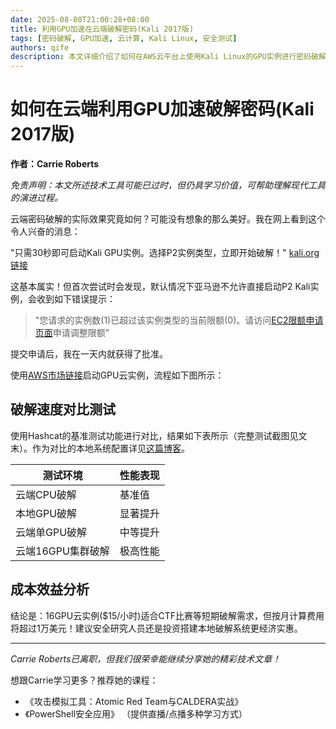 ```yaml
---
date: 2025-08-08T21:00:28+08:00
title: 利用GPU加速在云端破解密码(Kali 2017版)
tags: [密码破解, GPU加速, 云计算, Kali Linux, 安全测试]
authors: qife
description: 本文详细介绍了如何在AWS云平台上使用Kali Linux的GPU实例进行密码破解，包括实例申请流程、性能对比测试结果，以及成本效益分析，为安全研究人员提供实用参考。
---
```


# 如何在云端利用GPU加速破解密码(Kali 2017版)

**作者：Carrie Roberts**

*免责声明：本文所述技术工具可能已过时，但仍具学习价值，可帮助理解现代工具的演进过程。*

云端密码破解的实际效果究竟如何？可能没有想象的那么美好。我在网上看到这个令人兴奋的消息：

"只需30秒即可启动Kali GPU实例。选择P2实例类型，立即开始破解！" [kali.org链接](https://www.kali.org/news/cloud-cracking-with-cuda-gpu/)

这基本属实！但首次尝试时会发现，默认情况下亚马逊不允许直接启动P2 Kali实例，会收到如下错误提示：

> "您请求的实例数(1)已超过该实例类型的当前限额(0)。请访问[EC2限额申请页面](http://aws.amazon.com/contact-us/ec2-request)申请调整限额"

提交申请后，我在一天内就获得了批准。

使用[AWS市场链接](https://aws.amazon.com/marketplace/pp/B01M26MMTT)启动GPU云实例，流程如下图所示：


## 破解速度对比测试

使用Hashcat的基准测试功能进行对比，结果如下表所示（完整测试截图见文末）。作为对比的本地系统配置详见[这篇博客](https://www.blackhillsinfosec.com/?p=5995)。

| 测试环境                | 性能表现       |
|-------------------------|--------------|
| 云端CPU破解             | 基准值        |
| 本地GPU破解             | 显著提升      |
| 云端单GPU破解           | 中等提升      |
| 云端16GPU集群破解       | 极高性能      |



## 成本效益分析

结论是：16GPU云实例($15/小时)适合CTF比赛等短期破解需求，但按月计算费用将超过1万美元！建议安全研究人员还是投资搭建本地破解系统更经济实惠。

---

*Carrie Roberts已离职，但我们很荣幸能继续分享她的精彩技术文章！*

想跟Carrie学习更多？推荐她的课程：
- 《攻击模拟工具：Atomic Red Team与CALDERA实战》
- 《PowerShell安全应用》
（提供直播/点播多种学习方式）